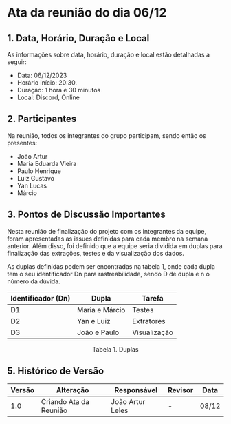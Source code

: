 # Ata da reunião do dia 06/12

## 1. Data, Horário, Duração e Local

As informações sobre data, horário, duração e local estão detalhadas a seguir:
- Data: 06/12/2023
- Horário início: 20:30.
- Duração: 1 hora e 30 minutos
- Local: Discord, Online 

## 2. Participantes

Na reunião, todos os integrantes do grupo participam, sendo então os presentes:
- João Artur 
- Maria Eduarda Vieira
- Paulo Henrique 
- Luiz Gustavo
- Yan Lucas
- Márcio 

## 3. Pontos de Discussão Importantes

Nesta reunião de finalização do projeto com os integrantes da equipe, foram apresentadas as issues definidas para cada membro na semana anterior. Além disso, foi definido que a equipe seria dividida em duplas para finalização das extrações, testes e da visualização dos dados.

As duplas definidas podem ser encontradas na tabela 1, onde cada dupla tem o seu identificador Dn para rastreabilidade, sendo D de dupla e n o número da dúvida.

| Identificador (Dn) | Dupla | Tarefa|
| - | - | - | 
| D1 | Maria e Márcio | Testes |
| D2 | Yan e Luiz| Extratores |
| D3 | João e Paulo | Visualização |
<p align="center"> Tabela 1. Duplas </p>

## 5. Histórico de Versão

| Versão | Alteração | Responsável | Revisor | Data |
| - | - | - | - | - |
| 1.0 | Criando Ata da Reunião | João Artur Leles | - | 08/12 |
